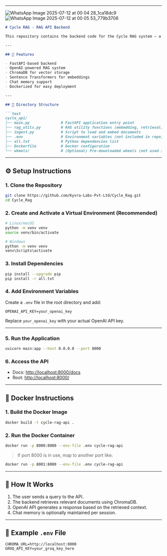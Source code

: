 
---
![WhatsApp Image 2025-07-12 at 00 04 28_1ca18dc9](https://github.com/user-attachments/assets/7d874950-a013-4b91-b6be-400474c17eb6)
![WhatsApp Image 2025-07-12 at 00 05 53_779b3706](https://github.com/user-attachments/assets/b0550c05-a086-4953-ba94-79373d92022f)

````markdown
# Cycle RAG - RAG API Backend

This repository contains the backend code for the Cycle RAG system — a Retrieval-Augmented Generation (RAG) application built using FastAPI. The system uses OpenAI APIs and local document embeddings to answer user queries based on uploaded data.

---

## 🚀 Features

- FastAPI-based backend
- OpenAI-powered RAG system
- ChromaDB for vector storage
- Sentence Transformers for embeddings
- Chat memory support
- Dockerized for easy deployment

---

## 📁 Directory Structure

```text
cycle_api/
├── main.py              # FastAPI application entry point
├── rag_utils.py         # RAG utility functions (embedding, retrieval, QA)
├── ingest.py            # Script to load and embed documents
├── .env                 # Environment variables (not included in repo)
├── all.txt              # Python dependencies list
├── Dockerfile           # Docker configuration
└── wheels/              # (Optional) Pre-downloaded wheels (not used in direct install)
````

---

## ⚙️ Setup Instructions

### 1. Clone the Repository

```bash
git clone https://github.com/Kyvra-Labs-Pvt-Ltd/Cycle_Rag.git
cd Cycle_Rag
```

### 2. Create and Activate a Virtual Environment (Recommended)

```bash
# Linux/macOS
python -m venv venv
source venv/bin/activate

# Windows
python -m venv venv
venv\Scripts\activate
```

### 3. Install Dependencies

```bash
pip install --upgrade pip
pip install -r all.txt
```

### 4. Add Environment Variables

Create a `.env` file in the root directory and add:

```env
OPENAI_API_KEY=your_openai_key
```

Replace `your_openai_key` with your actual OpenAI API key.

---

### 5. Run the Application

```bash
uvicorn main:app --host 0.0.0.0 --port 8000
```

### 6. Access the API

* Docs: [http://localhost:8000/docs](http://localhost:8000/docs)
* Root: [http://localhost:8000/](http://localhost:8000/)

---

## 🐳 Docker Instructions

### 1. Build the Docker Image

```bash
docker build -t cycle-rag-api .
```

### 2. Run the Docker Container

```bash
docker run -p 8000:8000 --env-file .env cycle-rag-api
```

> If port 8000 is in use, map to another port like:

```bash
docker run -p 8001:8000 --env-file .env cycle-rag-api
```

---

## 🧠 How It Works

1. The user sends a query to the API.
2. The backend retrieves relevant documents using ChromaDB.
3. OpenAI API generates a response based on the retrieved context.
4. Chat memory is optionally maintained per session.

---

## 📄 Example `.env` File

```env
CHROMA_URL=http://localhost:8000
GROQ_API_KEY=your_groq_key_here
```


```
